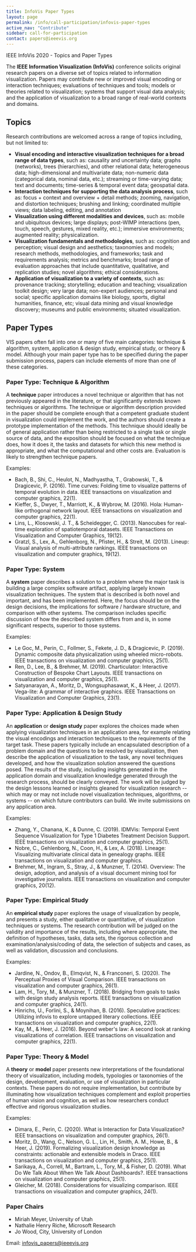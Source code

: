 ```yaml
---
title: InfoVis Paper Types
layout: page
permalink: /info/call-participation/infovis-paper-types
active_nav: "Contribute"
sidebar: call-for-participation
contact: papers@ieeevis.org
---
```


IEEE InfoVis 2020 - Topics and Paper Types

The **IEEE Information Visualization (InfoVis)** conference solicits original research papers on a diverse set of topics related to information visualization. Papers may contribute new or improved visual encoding or interaction techniques; evaluations of techniques and tools; models or theories related to visualization; systems that support visual data analysis; and the application of visualization to a broad range of real-world contexts and domains.

## Topics
Research contributions are welcomed across a range of topics including, but not limited to:

* **Visual encoding and interactive visualization techniques for a broad range of data types**, such as: causality and uncertainty data; graphs (networks), trees (hierarchies), and other relational data; heterogeneous data; high-dimensional and multivariate data; non-numeric data (categorical data, nominal data, etc.); streaming or time-varying data; text and documents; time-series & temporal event data; geospatial data.
* **Interaction techniques for supporting the data analysis process**, such as: focus + context and overview + detail methods; zooming, navigation, and distortion techniques; brushing and linking; coordinated multiple views; data labeling, editing, and annotation
* **Visualization using different modalities and devices**, such as: mobile and ubiquitous devices; large displays; post-WIMP interactions (pen, touch, speech, gestures, mixed reality, etc.); immersive environments; augmented reality; physicalization.
* **Visualization fundamentals and methodologies**, such as: cognition and perception; visual design and aesthetics; taxonomies and models; research methods, methodologies, and frameworks; task and requirements analysis; metrics and benchmarks; broad range of evaluation approaches that include quantitative, qualitative, and replication studies; novel algorithms; ethical considerations. 
* **Application of visualization to a variety of contexts**, such as: provenance tracking; storytelling; education and teaching; visualization toolkit design; very large data; non-expert audiences; personal and social; specific application domains like biology, sports, digital humanities, finance, etc; visual data mining and visual knowledge discovery; museums and public environments; situated visualization.

## Paper Types
VIS papers often fall into one or many of five main categories: technique & algorithm, system, application & design study, empirical study, or theory & model. Although your main paper type has to be specified during the paper submission process, papers can include elements of more than one of these categories.

### Paper Type: Technique & Algorithm
A **technique** paper introduces a novel technique or algorithm that has not previously appeared in the literature, or that significantly extends known techniques or algorithms. The technique or algorithm description provided in the paper should be complete enough that a competent graduate student in visualization could implement the work, and the authors should create a prototype implementation of the methods. This technique should ideally be of general application rather than being restricted to a single task or single source of data, and the exposition should be focused on what the technique does, how it does it, the tasks and datasets for which this new method is appropriate, and what the computational and other costs are. Evaluation is likely to strengthen technique papers.

Examples:
 * Bach, B., Shi, C., Heulot, N., Madhyastha, T., Grabowski, T., & Dragicevic, P. (2016). Time curves: Folding time to visualize patterns of temporal evolution in data. IEEE transactions on visualization and computer graphics, 22(1).
 * Kieffer, S., Dwyer, T., Marriott, K., & Wybrow, M. (2016). Hola: Human-like orthogonal network layout. IEEE transactions on visualization and computer graphics, 22(1). 
 * Lins, L., Klosowski, J. T., & Scheidegger, C. (2013). Nanocubes for real-time exploration of spatiotemporal datasets. IEEE Transactions on Visualization and Computer Graphics, 19(12). 
 * Gratzl, S., Lex, A., Gehlenborg, N., Pfister, H., & Streit, M. (2013). Lineup: Visual analysis of multi-attribute rankings. IEEE transactions on visualization and computer graphics, 19(12). 

### Paper Type: System
A **system** paper describes a solution to a problem where the major task is building a large complex software artifact, applying largely known visualization techniques. The system that is described is both novel and important, and has been implemented. Here, the focus should be on the design decisions, the implications for software / hardware structure, and comparison with other systems. The comparison includes specific discussion of how the described system differs from and is, in some significant respects, superior to those systems.

Examples:
 * Le Goc, M., Perin, C., Follmer, S., Fekete, J. D., & Dragicevic, P. (2019). Dynamic composite data physicalization using wheeled micro-robots. IEEE transactions on visualization and computer graphics, 25(1).
 * Ren, D., Lee, B., & Brehmer, M. (2019). Charticulator: Interactive Construction of Bespoke Chart Layouts. IEEE transactions on visualization and computer graphics, 25(1).
 * Satyanarayan, A., Moritz, D., Wongsuphasawat, K., & Heer, J. (2017). Vega-lite: A grammar of interactive graphics. IEEE Transactions on Visualization and Computer Graphics, 23(1).

### Paper Type: Application & Design Study
An **application** or **design study** paper explores the choices made when applying visualization techniques in an application area, for example relating the visual encodings and interaction techniques to the requirements of the target task. These papers typically include an encapsulated description of a problem domain and the questions to be resolved by visualization, then describe the application of visualization to the task, any novel techniques developed, and how the visualization solution answered the questions posed. The results of the study, including insights generated in the application domain and visualization knowledge generated through the research process, should be clearly conveyed. The work will be judged by the design lessons learned or insights gleaned for visualization research -- which may or may not include novel visualization techniques, algorithms, or systems -- on which future contributors can build. We invite submissions on any application area.

Examples:
 * Zhang, Y., Chanana, K., & Dunne, C. (2019). IDMVis: Temporal Event Sequence Visualization for Type 1 Diabetes Treatment Decision Support. IEEE transactions on visualization and computer graphics, 25(1).
 * Nobre, C., Gehlenborg, N., Coon, H., & Lex, A. (2018). Lineage: Visualizing multivariate clinical data in genealogy graphs. IEEE transactions on visualization and computer graphics.
 * Brehmer, M., Ingram, S., Stray, J., & Munzner, T. (2014). Overview: The design, adoption, and analysis of a visual document mining tool for investigative journalists. IEEE transactions on visualization and computer graphics, 20(12).

### Paper Type: Empirical Study
An **empirical study** paper explores the usage of visualization by people, and presents a study, either qualitative or quantitative, of visualization techniques or systems. The research contribution will be judged on the validity and importance of the results, including where appropriate, the definition of hypotheses, tasks, data sets, the rigorous collection and examination/analysis/coding of data, the selection of subjects and cases, as well as validation, discussion and conclusions. 

Examples:
 * Jardine, N., Ondov, B., Elmqvist, N., & Franconeri, S. (2020). The Perceptual Proxies of Visual Comparison. IEEE transactions on visualization and computer graphics, 26(1).
 * Lam, H., Tory, M., & Munzner, T. (2018). Bridging from goals to tasks with design study analysis reports. IEEE transactions on visualization and computer graphics, 24(1).
 * Hinrichs, U., Forlini, S., & Moynihan, B. (2016). Speculative practices: Utilizing infovis to explore untapped literary collections. IEEE transactions on visualization and computer graphics, 22(1).
 * Kay, M., & Heer, J. (2016). Beyond weber's law: A second look at ranking visualizations of correlation. IEEE transactions on visualization and computer graphics, 22(1).

### Paper Type: Theory & Model
A **theory** or **model** paper presents new interpretations of the foundational theory of visualization, including models, typologies or taxonomies of the design, development, evaluation, or use of visualization in particular contexts. These papers do not require implementation, but contribute by illuminating how visualization techniques complement and exploit properties of human vision and cognition, as well as how researchers conduct effective and rigorous visualization studies.

Examples:
 * Dimara, E., Perin, C. (2020). What is Interaction for Data Visualization? IEEE transactions on visualization and computer graphics, 26(1).
 * Moritz, D., Wang, C., Nelson, G. L., Lin, H., Smith, A. M., Howe, B., & Heer, J. (2019). Formalizing visualization design knowledge as constraints: actionable and extensible models in Draco. IEEE transactions on visualization and computer graphics, 25(1).
 * Sarikaya, A., Correll, M., Bartram, L., Tory, M., & Fisher, D. (2019). What Do We Talk About When We Talk About Dashboards?. IEEE transactions on visualization and computer graphics, 25(1).
 * Gleicher, M. (2018). Considerations for visualizing comparison. IEEE transactions on visualization and computer graphics, 24(1).

### Paper Chairs
 * Miriah Meyer, University of Utah
 * Nathalie Henry Riche, Microsoft Research
 * Jo Wood, City, University of London

Email: infovis_papers@ieeevis.org
